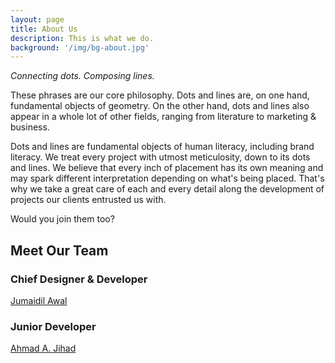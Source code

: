 ```yaml
---
layout: page
title: About Us
description: This is what we do.
background: '/img/bg-about.jpg'
---
```


<p><em>Connecting dots. Composing lines.</em></p>

<p>These phrases are our core philosophy. Dots and lines are, on one hand, fundamental objects of geometry. On the other hand, dots and lines also appear in a whole lot of other fields, ranging from literature to marketing & business.</p>

<p>Dots and lines are fundamental objects of human literacy, including brand literacy. We treat every project with utmost meticulosity, down to its dots and lines. We believe that every inch of placement has its own meaning and may spark different interpretation depending on what's being placed. That's why we take a great care of each and every detail along the development of projects our clients entrusted us with.</p>

<p>Would you join them too?</p>

## Meet Our Team
### Chief Designer & Developer
[Jumaidil Awal](https://ideal1st.github.io/)

### Junior Developer
[Ahmad A. Jihad](https://freecodecamp.org/nanagenshoku)